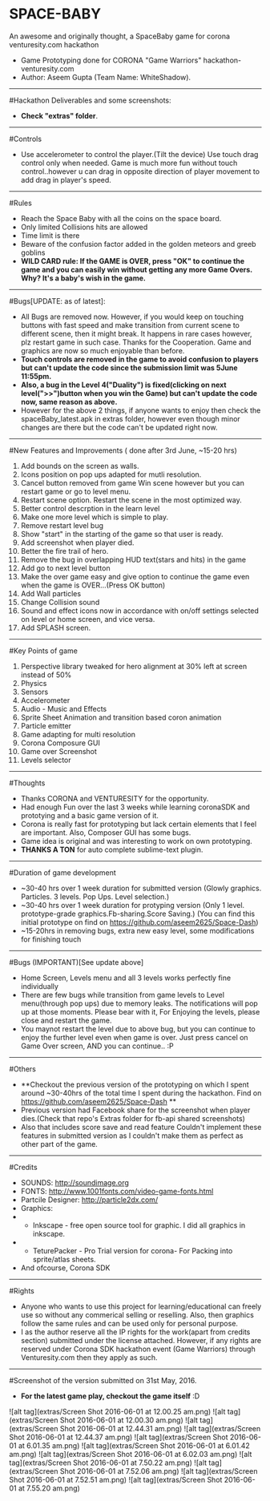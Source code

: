 # SPACE-BABY
An awesome and originally thought, a SpaceBaby game for corona venturesity.com hackathon
- Game Prototyping done for CORONA "Game Warriors" hackathon-venturesity.com
- Author: Aseem Gupta (Team Name: WhiteShadow). 

----------------------
#Hackathon Deliverables and some screenshots:
- **Check "extras" folder**.

----------------------
#Controls
* Use accelerometer to control the player.(Tilt the device) Use touch drag control only when needed. Game is much more fun without touch control..however u can drag in opposite direction of player movement to add drag in player's speed.

----------------------
#Rules
* Reach the Space Baby with all the coins on the space board.
* Only limited Collisions hits are allowed
* Time limit is there
* Beware of the confusion factor added in the golden meteors and greeb goblins
* **WILD CARD rule: If the GAME is OVER, press "OK" to continue the game and you can easily win without getting any more Game Overs. Why? It's a baby's wish in the game.**

----------------------
#Bugs[UPDATE: as of latest]: 
- All Bugs are removed now. However, if you would keep on touching buttons with fast speed and make transition from current scene to different scene, then it might break. It happens in rare cases however, plz restart game in such case. Thanks for the Cooperation. Game and graphics are now so much enjoyable than before.
-  **Touch controls are removed in the game to avoid confusion to players but can't update the code since the submission limit was 5June 11:55pm.**
-  **Also, a bug in the Level 4("Duality") is fixed(clicking on next level(">>")button when you win the Game) but can't update the code now, same reason as above.**
- However for the above 2 things, if anyone wants to enjoy then check the spaceBaby_latest.apk in extras folder, however even though minor changes are there but the code can't be updated right now.

----------------------
#New Features and Improvements ( done after 3rd June, ~15-20 hrs)

1. Add bounds on the screen as walls.
2. Icons position on pop ups adapted for mutli resolution.
4. Cancel button removed from game Win scene however but you can restart game or go to level menu.
5. Restart scene option. Restart the scene in the most optimized way.
6. Better control descrption in the learn level
7. Make one more level which is simple to play.
8. Remove restart level bug
9. Show "start" in the starting of the game so that user is ready.
10. Add screenshot when player died.
11. Better the fire trail of hero.
12. Remove the bug in overlapping HUD text(stars and hits) in the game
13. Add go to next level button
14. Make the over game easy and give option to continue the game even when the game is OVER...(Press OK button)
15. Add Wall particles
16. Change Collision sound
17. Sound and effect icons now in accordance with on/off settings selected on level or home screen, and vice versa.
18. Add SPLASH screen.

----------------------
#Key Points of game
1. Perspective library tweaked for hero alignment at 30% left at screen instead of 50%
2. Physics
3. Sensors
4. Accelerometer
5. Audio - Music and Effects
6. Sprite Sheet Animation and transition based coron animation
7. Particle emitter
8. Game adapting for multi resolution
9. Corona Composure GUI
10. Game over Screenshot
11. Levels selector

----------------------
#Thoughts
- Thanks CORONA and VENTURESITY for the opportunity.
- Had enough Fun over the last 3 weeks while learning coronaSDK and prototying and a basic game version of it.
- Corona is really fast for prototyping but lack certain elements that I feel are important. Also, Composer GUI has some bugs.
- Game idea is original and was interesting to work on own prototyping.
- **THANKS A TON** for auto complete sublime-text plugin.

----------------------
#Duration of game development
- ~30-40 hrs over 1 week duration for submitted version (Glowly graphics. Particles. 3 levels. Pop Ups. Level selection.)
- ~30-40 hrs over 1 week duration for protyping version (Only 1 level. prototype-grade graphics.Fb-sharing.Score Saving.)
  (You can find this initial prototype on find on https://github.com/aseem2625/Space-Dash)
- ~15-20hrs in removing bugs, extra new easy level, some modifications for finishing touch

----------------------
#Bugs (IMPORTANT)[See update above]
- Home Screen, Levels menu and all 3 levels works perfectly fine individually
- There are few bugs while transition from game levels to Level menu(through pop ups) due to memory leaks. The notifications will pop up at those moments. Please bear with it, For Enjoying the levels, please close and restart the game.
- You maynot restart the level due to above bug, but you can continue to enjoy the further level even when game is over. Just press cancel on Game Over screen, AND you can continue.. :P
 
----------------------
#Others
- **Checkout the previous version of the prototyping on which I spent around ~30-40hrs of the total time I spent during the hackathon. Find on https://github.com/aseem2625/Space-Dash **
- Previous version had Facebook share for the screenshot when player dies.(Check that repo's Extras folder for fb-api shared screenshots)
- Also that includes score save and read feature
Couldn't implement these features in submitted version as I couldn't make them as perfect as other part of the game.

----------------------
#Credits
* SOUNDS: http://soundimage.org
* FONTS: http://www.1001fonts.com/video-game-fonts.html
* Partcile Designer: http://particle2dx.com/
* Graphics:
* - Inkscape - free open source tool for graphic. I did all graphics in inkscape.
* - TeturePacker - Pro Trial version for corona- For Packing into sprite/atlas sheets.
* And ofcourse, Corona SDK

----------------------
#Rights
* Anyone who wants to use this project for learning/educational can freely use so without any commerical selling or reselling. Also, then graphics follow the same rules and can be used only for personal purpose.
* I as the author reserve all the IP rights for the work(apart from credits section) submitted under the license attached. However, if any rights are reserved under Corona SDK hackathon event (Game Warriors) through Venturesity.com then they apply as such.

----------------------
#Screenshot of the version submitted on 31st May, 2016.
- **For the latest game play, checkout the game itself** :D 

![alt tag](extras/Screen Shot 2016-06-01 at 12.00.25 am.png)
![alt tag](extras/Screen Shot 2016-06-01 at 12.00.30 am.png)
![alt tag](extras/Screen Shot 2016-06-01 at 12.44.31 am.png)
![alt tag](extras/Screen Shot 2016-06-01 at 12.44.37 am.png)
![alt tag](extras/Screen Shot 2016-06-01 at 6.01.35 am.png)
![alt tag](extras/Screen Shot 2016-06-01 at 6.01.42 am.png)
![alt tag](extras/Screen Shot 2016-06-01 at 6.02.03 am.png)
![alt tag](extras/Screen Shot 2016-06-01 at 7.50.22 am.png)
![alt tag](extras/Screen Shot 2016-06-01 at 7.52.06 am.png)
![alt tag](extras/Screen Shot 2016-06-01 at 7.52.51 am.png)
![alt tag](extras/Screen Shot 2016-06-01 at 7.55.20 am.png)
